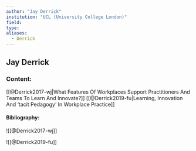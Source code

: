 ```yaml
---
author: "Jay Derrick"
institution: "UCL (University College London)"
field:
type:
aliases:
  - Derrick
---
```


## Jay Derrick

### Content:
[[@Derrick2017-wj|What Features Of Workplaces Support Practitioners And Teams To Learn And Innovate?]]
[[@Derrick2019-fu|Learning, Innovation And ‘tacit Pedagogy’ In Workplace Practice]]

#### Bibliography:

![[@Derrick2017-wj]]

![[@Derrick2019-fu]]